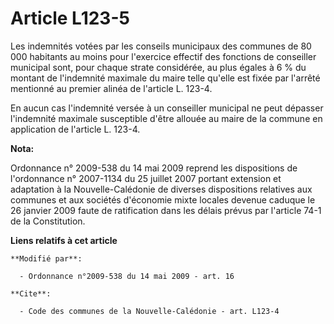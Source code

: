 # Article L123-5

Les indemnités votées par les conseils municipaux des communes de 80 000 habitants au moins pour l'exercice effectif des
fonctions de conseiller municipal sont, pour chaque strate considérée, au plus égales à 6 % du montant de l'indemnité
maximale du maire telle qu'elle est fixée par l'arrêté mentionné au premier alinéa de l'article L. 123-4.

En aucun cas l'indemnité versée à un conseiller municipal ne peut dépasser l'indemnité maximale susceptible d'être allouée au
maire de la commune en application de l'article L. 123-4.

**Nota:**

Ordonnance n° 2009-538 du 14 mai 2009 reprend les dispositions de l'ordonnance n° 2007-1134 du 25 juillet 2007 portant
extension et adaptation à la Nouvelle-Calédonie de diverses dispositions relatives aux communes et aux sociétés d'économie
mixte locales devenue caduque le 26 janvier 2009 faute de ratification dans les délais prévus par l'article 74-1 de la
Constitution.

**Liens relatifs à cet article**

	**Modifié par**:

	  - Ordonnance n°2009-538 du 14 mai 2009 - art. 16

	**Cite**:

	  - Code des communes de la Nouvelle-Calédonie - art. L123-4
